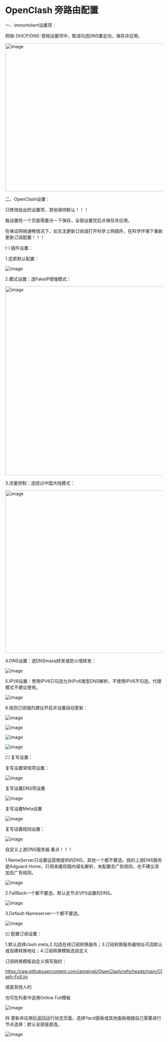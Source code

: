 # OpenClash 旁路由配置

一、immortolwrt设置项：

网络-DHCP/DNS-常规设置项中，取消勾选DNS重定向，保存并应用。

<img width="1026" height="473" alt="image" src="https://github.com/user-attachments/assets/8f4a4647-3e98-4c69-b4be-455243248280" />

二、OpenClash设置：

只修改给出的设置项，其他保持默认！！！

每设置完一个页面需要点一下保存，全部设置完后点保存并应用。

在保证网络通畅情况下，如无法更新订阅请打开科学上网插件，在科学环境下重新更新订阅配置！！！

㈠ 插件设置：

1.还原默认配置：

![image](https://github.com/user-attachments/assets/f369c293-7f3d-4aa2-97b8-592ce75e38af)

2.模式设置：选FakeIP增强模式：

<img width="1126" height="603" alt="image" src="https://github.com/user-attachments/assets/8f1fc668-aaf4-4dd3-84b5-becc16ab5e07" />

3.流量控制：选绕过中国大陆模式：

<img width="1122" height="519" alt="image" src="https://github.com/user-attachments/assets/53f5cc79-b188-4291-866a-ac51f6118643" />

4.DNS设置：选DNSmasq转发或防火墙转发：

![image](https://github.com/user-attachments/assets/2db2a626-ef5f-47ac-908c-e189190db6a1)

5.IPV6设置：使用IPV6只勾选允许IPv6类型DNS解析，不使用IPV6不勾选。代理模式不建议使用。

![image](https://github.com/user-attachments/assets/39f920cc-20e2-4a04-a7f0-55e6b4de4a6c)

6.规则订阅强烈建议开启并设置自动更新：

![image](https://github.com/user-attachments/assets/c839ed74-8edd-4699-9ace-ef8fb923c978)

![image](https://github.com/user-attachments/assets/793fa2bc-d820-4999-a31b-7364c1d1b63d)

![image](https://github.com/user-attachments/assets/21ba1b49-7658-4fd8-a839-4a91a8526468)

![image](https://github.com/user-attachments/assets/cbfbb2e3-e502-41de-9b71-a732a0a72a5a)

㈡ 复写设置：

复写设置常规项设置：

![image](https://github.com/user-attachments/assets/3ddb7443-3518-4ccd-8e10-736634f7b7c8)

复写设置DNS项设置

![image](https://github.com/user-attachments/assets/6487073e-25a7-4fd0-afaa-c66513854bbc)

复写设置Meta设置

![image](https://github.com/user-attachments/assets/b4f7729d-415b-4fa3-be51-cd998b9496dd)

复写设置规则设置：

![image](https://github.com/user-attachments/assets/67eeba49-b1b6-4ef0-b219-ca7112da2103)

自定义上游DNS服务器  重点！！！

1.NameServer只设置运营商提供的DNS，其他一个都不要选。我的上游DNS服务是Adguard Home，只用来缓存国内域名解析，未配置去广告规则，也不建议添加去广告规则。

![image](https://github.com/user-attachments/assets/1130bad0-42c8-4749-987e-006de2b432a1)

2.FallBack一个都不要选，默认走节点VPS设置的DNS。

![image](https://github.com/user-attachments/assets/9f27784d-6218-4eff-b573-ac629c69d392)

3.Default-Nameserver一个都不要选。

![image](https://github.com/user-attachments/assets/2ad8aa36-24ba-447a-9c82-6f2f1633b211)

㈢ 配置订阅设置：

1.默认选择clash.meta;2.勾选在线订阅转换服务；3.订阅转换服务器地址可选默认或自建转换地址；4.订阅转换模板选自定义

订阅转换模板自定义填写我的：

https://raw.githubusercontent.com/iamqingli/OpenClash/refs/heads/main/Clash-Full.ini

或是其他人的

也可在列表中选用Online Full模板

![image](https://github.com/user-attachments/assets/75ae2835-5188-44cc-9a5b-788d5223a0e2)

㈣ 更新并应用后返回运行状态页面，选择Yacd面板或其他面板根据自己需要进行节点选择：默认全部是直连。

![image](https://github.com/user-attachments/assets/85d658c4-225d-4f25-90b7-95190ad5f66d)
